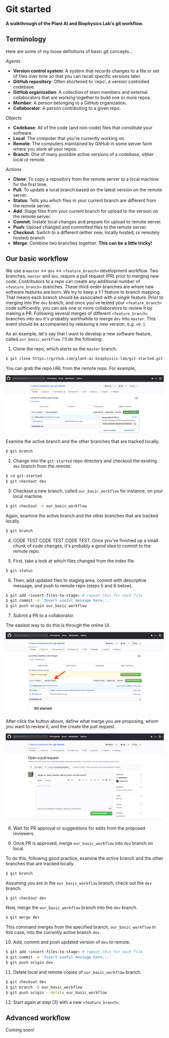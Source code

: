 # Git started

<h4><b> A walkthrough of the Plant AI and Biophysics Lab's git workflow. </b></h4>

## Terminology

Here are some of my loose definitions of basic git concepts...

<i>Agents</i>
- <b>Version control system</b>: A system that records changes to a file or set of files over time so that you can recall specific versions later.
- <b>GitHub repository</b>: Often shortened to 'repo', a version controlled codebase.
- <b>GitHub organization</b>: A collection of team members and external collaborators that are working together to build one or more repos.
- <b>Member</b>: A person belonging to a GitHub organization.
- <b>Collaborator</b>: A person contributing to a given repo.

<i>Objects</i>
- <b>Codebase</b>: All of the code (and non-code) files that constitute your software.
- <b>Local</b>: The computer that you're currently working on.
- <b>Remote</b>: The computers maintained by GitHub in some server farm where you store all your repos.
- <b>Branch</b>: One of many possible active versions of a codebase, either local or remote.

<i>Actions</i>
- <b>Clone</b>: To copy a repository from the remote server to a local machine for the first time.
- <b>Pull</b>: To update a local branch based on the latest version on the remote server.
- <b>Status</b>: Tells you which files in your current branch are different from the remote server.
- <b>Add</b>: Stage files from your current branch for upload to the version on the remote server.
- <b>Commit</b>: Instate local changes and prepare for upload to remote server.
- <b>Push</b>: Upload changed and committed files to the remote server.
- <b>Checkout</b>: Switch to a different (either new, locally hosted, or remotely hosted) branch
- <b>Merge</b>: Combine two branches together. <b>This can be a little tricky!</b>


## Our basic workflow

We use a `master` <-> `dev` <-> `<feature_branch>` development workflow. Two branches, `master` and `dev`, require a pull request (PR) prior to merging new code. Contributors to a repo can create any additional number of `<feature_branch>` branches. These third-order branches are where new software features are born. We try to keep a 1:1 feature to branch mapping. That means each branch should be associated with *a single* feature. Prior to merging into the `dev` branch, and once you've tested your `<feature_branch>` code sufficiently, you can ask one or more collaborators to review it by making a PR. Following several merges of different `<feature_branch>` branches into `dev` it's probably worthwhile to merge `dev` into `master`. This event should be accompanied by releasing a new version, e.g. `v0.1`.

As an example, let's say that I want to develop a new software feature, called `our_basic_workflow`. I'll do the following:

1. Clone the repo, which starts as the `master` branch.

```bash
$ git clone https://github.com/plant-ai-biophysics-lab/git-started.git
```

You can grab the repo URL from the remote repo. For example,

![test image](images/clone_with_https_screenshot.png)

Examine the active branch and the other branches that are tracked locally.

```bash
$ git branch
```

2. Change into the `git-started` repo directory and checkout the existing `dev` branch from the remote.

```bash
$ cd git-started
$ git checkout dev
```

3. Checkout a new branch, called `our_basic_workflow` for instance, on your local machine.

```bash
$ git checkout -b our_basic_workflow

```

Again, examine the active branch and the other branches that are tracked locally.

```bash
$ git branch
```

4. CODE TEST CODE TEST CODE TEST. Once you've finished up a small chunk of code changes, it's probably a good idea to commit to the remote repo.

5. First, take a look at which files changed from the index file.

```bash
$ git status
```

6. Then, add updated files to staging area, commit with descriptive message, and push to remote repo (steps 5 and 6 below).

```bash
$ git add <insert-files-to-stage> # repeat this for each file
$ git commit -m 'Insert useful message here...'
$ git push origin our_basic_workflow
```

7. Submit a PR to a collaborator.

The easiest way to do this is through the online UI.

![new pull request](images/new_pull_request.png)

After click the button above, define what merge you are proposing, whom you want to review it, and the create the pull request.

![open pull request](images/open_pull_request.png)

8. Wait for PR approval or suggestions for edits from the proposed reviewers.

9. Once PR is approved, merge `our_basic_workflow` into `dev` branch on local.

To do this, following good practice, examine the active branch and the other branches that are tracked locally.

```bash
$ git branch
```

Assuming you are in the `our_basic_workflow` branch, check out the `dev` branch.

```bash
$ git checkout dev
```

Now, merge the `our_basic_workflow` branch into the `dev` branch.

```bash
$ git merge dev
```

This command merges from the specified branch, `our_basic_workflow` in this case, into the currently active branch `dev`.

10. Add, commit and push updated version of `dev` to remote. 

```bash
$ git add <insert-files-to-stage> # repeat this for each file
$ git commit -m 'Insert useful message here...'
$ git push origin dev
```

11. Delete local and remote copies of `our_basic_workflow` branch.

```bash
$ git checkout dev
$ git branch -D our_basic_workflow
$ git push origin --delete our_basic_workflow
```

12. Start again at step (3) with a new `<feature_branch>`.


## Advanced workflow

Coming soon!
